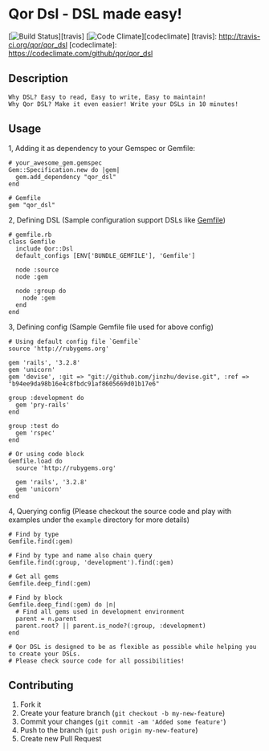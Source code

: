 Qor Dsl - DSL made easy!
=======

[![Build Status](https://secure.travis-ci.org/qor/qor_dsl.png?branch=master)][travis]
[![Code Climate](https://codeclimate.com/badge.png)][codeclimate]
[travis]: http://travis-ci.org/qor/qor_dsl
[codeclimate]: https://codeclimate.com/github/qor/qor_dsl

## Description

    Why DSL? Easy to read, Easy to write, Easy to maintain!
    Why Qor DSL? Make it even easier! Write your DSLs in 10 minutes!

## Usage

1, Adding it as dependency to your Gemspec or Gemfile:

    # your_awesome_gem.gemspec
    Gem::Specification.new do |gem|
      gem.add_dependency "qor_dsl"
    end

    # Gemfile
    gem "qor_dsl"

2, Defining DSL (Sample configuration support DSLs like [Gemfile](http://gembundler.com))

    # gemfile.rb
    class Gemfile
      include Qor::Dsl
      default_configs [ENV['BUNDLE_GEMFILE'], 'Gemfile']

      node :source
      node :gem

      node :group do
        node :gem
      end
    end

3, Defining config (Sample Gemfile file used for above config)

    # Using default config file `Gemfile`
    source 'http://rubygems.org'

    gem 'rails', '3.2.8'
    gem 'unicorn'
    gem 'devise', :git => "git://github.com/jinzhu/devise.git", :ref => "b94ee9da98b16e4c8fbdc91af8605669d01b17e6"

    group :development do
      gem 'pry-rails'
    end

    group :test do
      gem 'rspec'
    end

    # Or using code block
    Gemfile.load do
      source 'http://rubygems.org'

      gem 'rails', '3.2.8'
      gem 'unicorn'
    end

4, Querying config (Please checkout the source code and play with examples under the `example` directory for more details)

    # Find by type
    Gemfile.find(:gem)

    # Find by type and name also chain query
    Gemfile.find(:group, 'development').find(:gem)

    # Get all gems
    Gemfile.deep_find(:gem)

    # Find by block
    Gemfile.deep_find(:gem) do |n|
      # Find all gems used in development environment
      parent = n.parent
      parent.root? || parent.is_node?(:group, :development)
    end

    # Qor DSL is designed to be as flexible as possible while helping you to create your DSLs.
    # Please check source code for all possibilities!

## Contributing

1. Fork it
2. Create your feature branch (`git checkout -b my-new-feature`)
3. Commit your changes (`git commit -am 'Added some feature'`)
4. Push to the branch (`git push origin my-new-feature`)
5. Create new Pull Request
